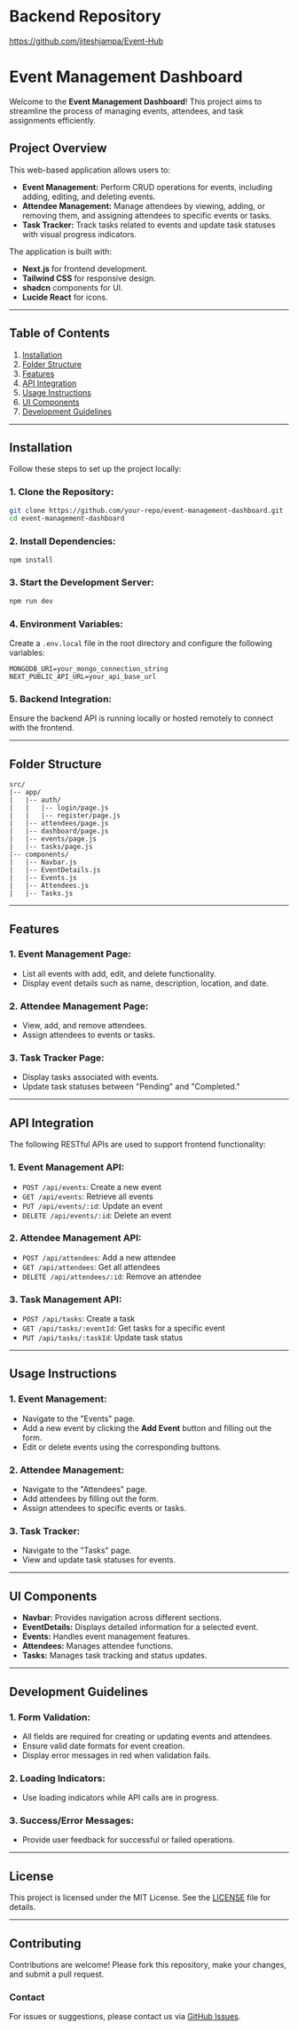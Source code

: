 # Backend Repository
https://github.com/jiteshjampa/Event-Hub
# Event Management Dashboard

Welcome to the **Event Management Dashboard**! This project aims to streamline the process of managing events, attendees, and task assignments efficiently.

## **Project Overview**
This web-based application allows users to:
- **Event Management:** Perform CRUD operations for events, including adding, editing, and deleting events.
- **Attendee Management:** Manage attendees by viewing, adding, or removing them, and assigning attendees to specific events or tasks.
- **Task Tracker:** Track tasks related to events and update task statuses with visual progress indicators.

The application is built with:
- **Next.js** for frontend development.
- **Tailwind CSS** for responsive design.
- **shadcn** components for UI.
- **Lucide React** for icons.

---

## **Table of Contents**
1. [Installation](#installation)
2. [Folder Structure](#folder-structure)
3. [Features](#features)
4. [API Integration](#api-integration)
5. [Usage Instructions](#usage-instructions)
6. [UI Components](#ui-components)
7. [Development Guidelines](#development-guidelines)

---

## **Installation**

Follow these steps to set up the project locally:

### **1. Clone the Repository:**
```bash
git clone https://github.com/your-repo/event-management-dashboard.git
cd event-management-dashboard
```

### **2. Install Dependencies:**
```bash
npm install
```

### **3. Start the Development Server:**
```bash
npm run dev
```

### **4. Environment Variables:**
Create a `.env.local` file in the root directory and configure the following variables:
```plaintext
MONGODB_URI=your_mongo_connection_string
NEXT_PUBLIC_API_URL=your_api_base_url
```

### **5. Backend Integration:**
Ensure the backend API is running locally or hosted remotely to connect with the frontend.

---

## **Folder Structure**

```plaintext
src/
|-- app/
|   |-- auth/
|   |   |-- login/page.js
|   |   |-- register/page.js
|   |-- attendees/page.js
|   |-- dashboard/page.js
|   |-- events/page.js
|   |-- tasks/page.js
|-- components/
|   |-- Navbar.js
|   |-- EventDetails.js
|   |-- Events.js
|   |-- Attendees.js
|   |-- Tasks.js
```

---

## **Features**

### **1. Event Management Page:**
- List all events with add, edit, and delete functionality.
- Display event details such as name, description, location, and date.

### **2. Attendee Management Page:**
- View, add, and remove attendees.
- Assign attendees to events or tasks.

### **3. Task Tracker Page:**
- Display tasks associated with events.
- Update task statuses between "Pending" and "Completed."

---

## **API Integration**

The following RESTful APIs are used to support frontend functionality:

### **1. Event Management API:**
- `POST /api/events`: Create a new event
- `GET /api/events`: Retrieve all events
- `PUT /api/events/:id`: Update an event
- `DELETE /api/events/:id`: Delete an event

### **2. Attendee Management API:**
- `POST /api/attendees`: Add a new attendee
- `GET /api/attendees`: Get all attendees
- `DELETE /api/attendees/:id`: Remove an attendee

### **3. Task Management API:**
- `POST /api/tasks`: Create a task
- `GET /api/tasks/:eventId`: Get tasks for a specific event
- `PUT /api/tasks/:taskId`: Update task status

---

## **Usage Instructions**

### **1. Event Management:**
- Navigate to the "Events" page.
- Add a new event by clicking the **Add Event** button and filling out the form.
- Edit or delete events using the corresponding buttons.

### **2. Attendee Management:**
- Navigate to the "Attendees" page.
- Add attendees by filling out the form.
- Assign attendees to specific events or tasks.

### **3. Task Tracker:**
- Navigate to the "Tasks" page.
- View and update task statuses for events.

---

## **UI Components**
- **Navbar:** Provides navigation across different sections.
- **EventDetails:** Displays detailed information for a selected event.
- **Events:** Handles event management features.
- **Attendees:** Manages attendee functions.
- **Tasks:** Manages task tracking and status updates.

---

## **Development Guidelines**

### **1. Form Validation:**
- All fields are required for creating or updating events and attendees.
- Ensure valid date formats for event creation.
- Display error messages in red when validation fails.

### **2. Loading Indicators:**
- Use loading indicators while API calls are in progress.

### **3. Success/Error Messages:**
- Provide user feedback for successful or failed operations.

---

## **License**
This project is licensed under the MIT License. See the [LICENSE](LICENSE) file for details.

---

## **Contributing**
Contributions are welcome! Please fork this repository, make your changes, and submit a pull request.

### **Contact**
For issues or suggestions, please contact us via [GitHub Issues](https://github.com/your-repo/issues).

